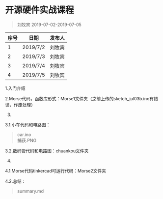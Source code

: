 # 开源硬件实战课程
> 刘牧宾
> 2019-07-02-2019-07-05

序号|日期|发布人
---|---|---
1|2019/7/2|刘牧宾
2|2019/7/3|刘牧宾
3|2019/7/4|刘牧宾
4|2019/7/5|刘牧宾

1.入门介绍

2.Morse代码，函数库形式：Morse1文件夹（之前上传的sketch_jul03b.ino有错误，作废处理）

3.
  
  3.1.小车代码和电路图：
  >car.ino  
  >捕获.PNG
  
  3.2.数码管代码和电路图：chuankou文件夹

4.
  4.1.Morse代码tinkercad可运行代码：Morse2文件夹
  
  4.2.总结：
  >summary.md
  
